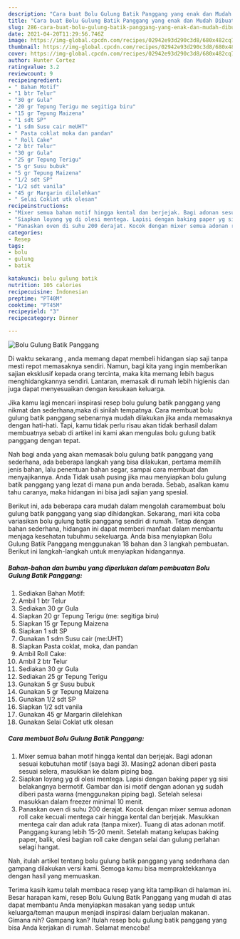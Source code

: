 ```yaml
---
description: "Cara buat Bolu Gulung Batik Panggang yang enak dan Mudah Dibuat"
title: "Cara buat Bolu Gulung Batik Panggang yang enak dan Mudah Dibuat"
slug: 286-cara-buat-bolu-gulung-batik-panggang-yang-enak-dan-mudah-dibuat
date: 2021-04-20T11:29:56.746Z
image: https://img-global.cpcdn.com/recipes/02942e93d290c3d8/680x482cq70/bolu-gulung-batik-panggang-foto-resep-utama.jpg
thumbnail: https://img-global.cpcdn.com/recipes/02942e93d290c3d8/680x482cq70/bolu-gulung-batik-panggang-foto-resep-utama.jpg
cover: https://img-global.cpcdn.com/recipes/02942e93d290c3d8/680x482cq70/bolu-gulung-batik-panggang-foto-resep-utama.jpg
author: Hunter Cortez
ratingvalue: 3.2
reviewcount: 9
recipeingredient:
- " Bahan Motif"
- "1 btr Telur"
- "30 gr Gula"
- "20 gr Tepung Terigu me segitiga biru"
- "15 gr Tepung Maizena"
- "1 sdt SP"
- "1 sdm Susu cair meUHT"
- " Pasta coklat moka dan pandan"
- " Roll Cake"
- "2 btr Telur"
- "30 gr Gula"
- "25 gr Tepung Terigu"
- "5 gr Susu bubuk"
- "5 gr Tepung Maizena"
- "1/2 sdt SP"
- "1/2 sdt vanila"
- "45 gr Margarin dilelehkan"
- " Selai Coklat utk olesan"
recipeinstructions:
- "Mixer semua bahan motif hingga kental dan berjejak. Bagi adonan sesuai kebutuhan motif (saya bagi 3). Masing2 adonan diberi pasta sesuai selera, masukkan ke dalam piping bag."
- "Siapkan loyang yg di olesi mentega. Lapisi dengan baking paper yg sisi belakangnya bermotif. Gambar dan isi motif dengan adonan yg sudah diberi pasta warna (menggunakan piping bag). Setelah selesai masukkan dalam freezer minimal 10 menit."
- "Panaskan oven di suhu 200 derajat. Kocok dengan mixer semua adonan roll cake kecuali mentega cair hingga kental dan berjejak. Masukkan mentega cair dan aduk rata (tanpa mixer). Tuang di atas adonan motif. Panggang kurang lebih 15-20 menit. Setelah matang kelupas baking paper, balik, olesi bagian roll cake dengan selai dan gulung perlahan selagi hangat."
categories:
- Resep
tags:
- bolu
- gulung
- batik

katakunci: bolu gulung batik 
nutrition: 105 calories
recipecuisine: Indonesian
preptime: "PT40M"
cooktime: "PT45M"
recipeyield: "3"
recipecategory: Dinner

---
```



![Bolu Gulung Batik Panggang](https://img-global.cpcdn.com/recipes/02942e93d290c3d8/680x482cq70/bolu-gulung-batik-panggang-foto-resep-utama.jpg)

Di waktu  sekarang , anda memang dapat membeli hidangan siap saji tanpa mesti repot memasaknya sendiri. Namun, bagi kita yang ingin memberikan sajian eksklusif kepada orang tercinta, maka kita memang lebih bagus menghidangkannya sendiri. Lantaran, memasak di rumah lebih higienis dan juga dapat menyesuaikan dengan kesukaan keluarga.

Jika kamu lagi mencari inspirasi resep bolu gulung batik panggang yang nikmat dan sederhana,maka di sinilah tempatnya. Cara membuat bolu gulung batik panggang  sebenarnya mudah dilakukan jika anda memasaknya dengan hati-hati. Tapi, kamu tidak perlu risau akan tidak berhasil dalam membuatnya 
sebab di artikel ini kami akan mengulas bolu gulung batik panggang dengan tepat.  



Nah bagi anda yang akan memasak bolu gulung batik panggang yang sederhana, ada beberapa langkah yang bisa dilakukan, pertama memilih jenis bahan, lalu penentuan bahan segar, sampai cara membuat dan menyajikannya. Anda Tidak usah pusing jika mau menyiapkan bolu gulung batik panggang yang lezat di mana pun anda berada. Sebab, asalkan kamu  tahu caranya, maka hidangan ini bisa jadi sajian yang spesial.

Berikut ini, ada beberapa cara mudah dalam mengolah caramembuat bolu gulung batik panggang yang siap dihidangkan. Sekarang, mari kita coba variasikan bolu gulung batik panggang sendiri di rumah. Tetap dengan bahan sederhana, hidangan ini dapat memberi manfaat dalam membantu menjaga kesehatan tubuhmu sekeluarga. Anda bisa menyiapkan Bolu Gulung Batik Panggang menggunakan 18 bahan dan 3 langkah pembuatan. Berikut ini langkah-langkah untuk menyiapkan hidangannya.

<!--inarticleads1-->

##### Bahan-bahan dan bumbu yang diperlukan dalam pembuatan Bolu Gulung Batik Panggang:

1. Sediakan  Bahan Motif:
1. Ambil 1 btr Telur
1. Sediakan 30 gr Gula
1. Siapkan 20 gr Tepung Terigu (me: segitiga biru)
1. Siapkan 15 gr Tepung Maizena
1. Siapkan 1 sdt SP
1. Gunakan 1 sdm Susu cair (me:UHT)
1. Siapkan  Pasta coklat, moka, dan pandan
1. Ambil  Roll Cake:
1. Ambil 2 btr Telur
1. Sediakan 30 gr Gula
1. Sediakan 25 gr Tepung Terigu
1. Gunakan 5 gr Susu bubuk
1. Gunakan 5 gr Tepung Maizena
1. Gunakan 1/2 sdt SP
1. Siapkan 1/2 sdt vanila
1. Gunakan 45 gr Margarin dilelehkan
1. Gunakan  Selai Coklat utk olesan




<!--inarticleads2-->

##### Cara membuat Bolu Gulung Batik Panggang:

1. Mixer semua bahan motif hingga kental dan berjejak. Bagi adonan sesuai kebutuhan motif (saya bagi 3). Masing2 adonan diberi pasta sesuai selera, masukkan ke dalam piping bag.
1. Siapkan loyang yg di olesi mentega. Lapisi dengan baking paper yg sisi belakangnya bermotif. Gambar dan isi motif dengan adonan yg sudah diberi pasta warna (menggunakan piping bag). Setelah selesai masukkan dalam freezer minimal 10 menit.
1. Panaskan oven di suhu 200 derajat. Kocok dengan mixer semua adonan roll cake kecuali mentega cair hingga kental dan berjejak. Masukkan mentega cair dan aduk rata (tanpa mixer). Tuang di atas adonan motif. Panggang kurang lebih 15-20 menit. Setelah matang kelupas baking paper, balik, olesi bagian roll cake dengan selai dan gulung perlahan selagi hangat.




Nah, itulah artikel tentang  bolu gulung batik panggang  yang sederhana dan gampang dilakukan versi kami. Semoga kamu bisa mempraktekkannya dengan hasil yang memuaskan. 

Terima kasih kamu telah membaca resep yang kita tampilkan di halaman ini. Besar harapan kami, resep  Bolu Gulung Batik Panggang yang mudah di atas dapat membantu Anda menyiapkan masakan yang sedap untuk keluarga/teman maupun menjadi inspirasi dalam berjualan makanan. Gimana nih? Gampang kan? Itulah resep bolu gulung batik panggang yang bisa Anda kerjakan di rumah. Selamat mencoba!

